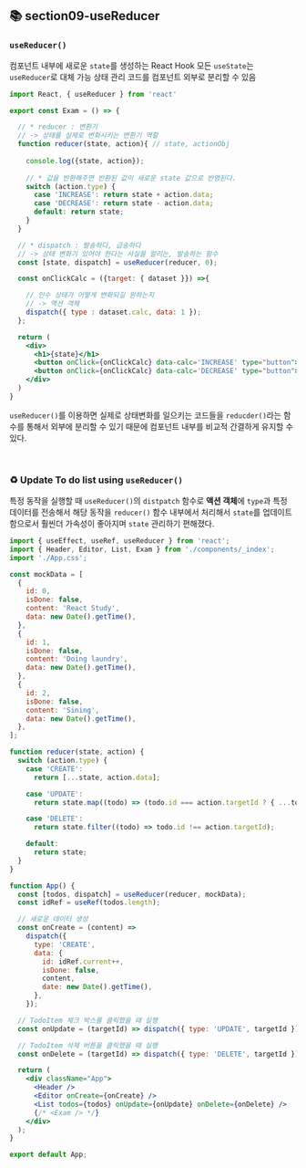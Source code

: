 ## 📚 section09-useReducer

### `useReducer()`
  
  컴포넌트 내부에 새로운 `state`를 생성하는 React Hook
  모든 `useState`는 `useReducer`로 대체 가능
  상태 관리 코드를 컴포넌트 외부로 분리할 수 있음

  ```jsx
  import React, { useReducer } from 'react'

  export const Exam = () => {

    // * reducer : 변환기
    // -> 상태를 실제로 변화시키는 변환기 역할
    function reducer(state, action){ // state, actionObj
      
      console.log({state, action});
        
      // * 값을 반환해주면 반환된 값이 새로운 state 값으로 반영된다.
      switch (action.type) {
        case 'INCREASE': return state + action.data; 
        case 'DECREASE': return state - action.data;
        default: return state;
      }
    }

    // * dispatch : 발송하다, 급송하다
    // -> 상태 변화기 있어야 한다는 사실을 알리는, 발송하는 함수
    const [state, dispatch] = useReducer(reducer, 0);

    const onClickCalc = ({target: { dataset }}) =>{            

      // 인수 상태가 어떻게 변화되길 원하는지
      // -> 액션 객체
      dispatch({ type : dataset.calc, data: 1 });
    };

    return (
      <div>
        <h1>{state}</h1>
        <button onClick={onClickCalc} data-calc='INCREASE' type="button">+</button>
        <button onClick={onClickCalc} data-calc='DECREASE' type="button">-</button>
      </div>
    )
  }
  

  ```

  `useReducer()`를 이용하면 실제로 상태변화를 일으키는 코드들을 
  `reducder()`라는 함수를 통해서 외부에 분리할 수 있기 때문에 컴포넌트 내부를 비교적 간결하게 유지할 수 있다.

  <br>


  ### ♻️ Update To do list using `useReducer()`

  특정 동작을 실행할 때 `useReducer()`의 `distpatch` 함수로 **액션 객체**에 `type`과 특정 데이터를 전송해서
  해당 동작을 `reducer()` 함수 내부에서 처리해서 `state`를 업데이트 함으로서 
  훨씬더 가속성이 좋아지며 `state` 관리하기 편해졌다.

  ```jsx
  import { useEffect, useRef, useReducer } from 'react';
  import { Header, Editor, List, Exam } from './components/_index';
  import './App.css';

  const mockData = [
    {
      id: 0,
      isDone: false,
      content: 'React Study',
      data: new Date().getTime(),
    },
    {
      id: 1,
      isDone: false,
      content: 'Doing laundry',
      data: new Date().getTime(),
    },
    {
      id: 2,
      isDone: false,
      content: 'Sining',
      data: new Date().getTime(),
    },
  ];

  function reducer(state, action) {
    switch (action.type) {
      case 'CREATE':
        return [...state, action.data];

      case 'UPDATE':
        return state.map((todo) => (todo.id === action.targetId ? { ...todo, isDone: !todo.isDone } : todo));

      case 'DELETE':
        return state.filter((todo) => todo.id !== action.targetId);

      default:
        return state;
    }
  }

  function App() {
    const [todos, dispatch] = useReducer(reducer, mockData);
    const idRef = useRef(todos.length);

    // 새로운 데이터 생성
    const onCreate = (content) =>
      dispatch({
        type: 'CREATE',
        data: {
          id: idRef.current++,
          isDone: false,
          content,
          date: new Date().getTime(),
        },
      });

    // TodoItem 체크 박스를 클릭했을 때 실행
    const onUpdate = (targetId) => dispatch({ type: 'UPDATE', targetId });

    // TodoItem 삭제 버튼을 클릭했을 때 실행
    const onDelete = (targetId) => dispatch({ type: 'DELETE', targetId });

    return (
      <div className="App">
        <Header />
        <Editor onCreate={onCreate} />
        <List todos={todos} onUpdate={onUpdate} onDelete={onDelete} />
        {/* <Exam /> */}
      </div>
    );
  }

  export default App;


  ```

